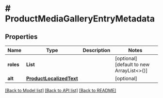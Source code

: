 # # ProductMediaGalleryEntryMetadata


## Properties 


Name | Type | Description | Notes
------------ | ------------- | ------------- | -------------
**roles**| **List<String>** |   | [optional] [default to new ArrayList<>()]
**alt**| [**ProductLocalizedText**](ProductLocalizedText.md) |   | [optional]


[[Back to Model list]](../../README.md#models) [[Back to API list]](../../README.md#endpoints) [[Back to README]](../../README.md)

